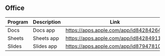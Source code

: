 ## Office

| Program | Description | Link | Plugins | Comment |
| --- | --- | --- | --- | --- |
| Docs | Docs app| https://apps.apple.com/app/id842842640 |
| Sheets | Sheets app | https://apps.apple.com/app/id842849113 |
| Slides | Slides app |https://apps.apple.com/app/id879478102 |
